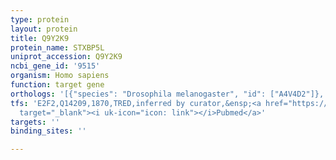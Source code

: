```yaml
---
type: protein
layout: protein
title: Q9Y2K9
protein_name: STXBP5L
uniprot_accession: Q9Y2K9
ncbi_gene_id: '9515'
organism: Homo sapiens
function: target gene
orthologs: '[{"species": "Drosophila melanogaster", "id": ["A4V4D2"]}, {"species": "Caenorhabditis elegans", "id": ["A0A0K3ATN9"]}, {"species": "Mus musculus", "id": ["Q5DQR4"]}, {"species": "Rattus norvegicus", "id": ["D3ZU84"]}]'
tfs: 'E2F2,Q14209,1870,TRED,inferred by curator,&ensp;<a href="https://www.ncbi.nlm.nih.gov/pubmed/?term=17202159%5Buid%5D"
  target="_blank"><i uk-icon="icon: link"></i>Pubmed</a>'
targets: ''
binding_sites: ''

---
```

